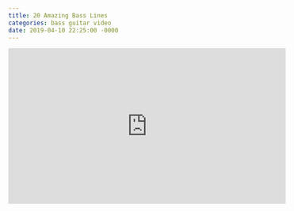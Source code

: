 ```yaml
---
title: 20 Amazing Bass Lines
categories: bass guitar video
date: 2019-04-10 22:25:00 -0000
---
```

<div>
<iframe width="560" height="315" src="https://www.youtube-nocookie.com/embed/ONw0q2ZhEXg" frameborder="0" allow="accelerometer; autoplay; encrypted-media; gyroscope; picture-in-picture" allowfullscreen></iframe>
</div>
